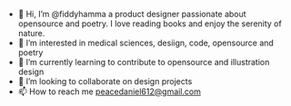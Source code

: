 - 👋 Hi, I’m @fiddyhamma a product designer passionate about opensource and poetry. I love reading books and enjoy the serenity of nature.
- 👀 I’m interested in medical sciences, desiign, code, opensource and poetry
- 🌱 I’m currently learning to contribute to opensource and illustration design
- 💞️ I’m looking to collaborate on design projects
- 📫 How to reach me peacedaniel612@gmail.com

<!---
fiddyhamma/fiddyhamma is a ✨ special ✨ repository because its `README.md` (this file) appears on your GitHub profile.
You can click the Preview link to take a look at your changes.
--->

